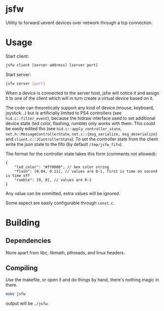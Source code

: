 # jsfw

Utility to forward uevent devices over network through a tcp connection.

# Usage

Start client:

```sh
jsfw client [server address] [server port]
```

Start server:

```sh
jsfw server [port]
```

When a device is connected to the server host, jsfw will notice it and assign it to one of the client which will in turn create a virtual device based on it.

The code can theoretically support any kind of device (mouse, keyboard, joystick...) but is artificially limited to PS4 controllers (see `hid.c::filter_event`), because the hidraw interface used to set additional device state (led color, flashing, rumble) only works with them. This could be easily edited tho (see `hid.c::apply_controller_state`, `net.h::MessageControllerState`, `net.c::{msg_serialize, msg_deserialize}` and `client.c::JControllerState`). To set the controller state from the client write the json state to the fifo (by default `/tmp/jsfw_fifo`).

The format for the controller state takes this form (comments not allowed):

```jsonc
{
    "led_color": "#ff0000", // hex color string
    "flash": [0.04, 0.11], // values are 0-1, first is time on second is time off
    "rumble": [0, 0], // values are 0-1
}
```

Any value can be ommitted, extra values will be ignored.

Some aspect are easily configurable through `const.c`.

# Building

## Dependencies

None apart from libc, libmath, pthreads, and linux headers.

## Compiling

Use the makefile, or open it and do things by hand, there's nothing magic in there.

```sh
make jsfw
```

output will be `./jsfw`.
